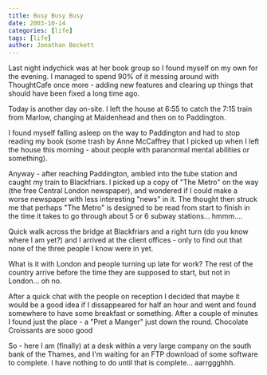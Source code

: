 ```yaml
---
title: Busy Busy Busy
date: 2003-10-14
categories: [life]
tags: [life]
author: Jonathan Beckett
---
```


Last night indychick was at her book group so I found myself on my own for the evening. I managed to spend 90% of it messing around with ThoughtCafe once more - adding new features and clearing up things that should have been fixed a long time ago.

Today is another day on-site. I left the house at 6:55 to catch the 7:15 train from Marlow, changing at Maidenhead and then on to Paddington.

I found myself falling asleep on the way to Paddington and had to stop reading my book (some trash by Anne McCaffrey that I picked up when I left the house this morning - about people with paranormal mental abilities or something).

Anyway - after reaching Paddington, ambled into the tube station and caught my train to Blackfriars. I picked up a copy of "The Metro" on the way (the free Central London newspaper), and wondered if I could make a worse newspaper with less interesting "news" in it. The thought then struck me that perhaps "The Metro" is designed to be read from start to finish in the time it takes to go through about 5 or 6 subway stations... hmmm....

Quick walk across the bridge at Blackfriars and a right turn (do you know where I am yet?) and I arrived at the client offices - only to find out that none of the three people I know were in yet.

What is it with London and people turning up late for work? The rest of the country arrive before the time they are supposed to start, but not in London... oh no.

After a quick chat with the people on reception I decided that maybe it would be a good idea if I dissappeared for half an hour and went and found somewhere to have some breakfast or something. After a couple of minutes I found just the place - a "Pret a Manger" just down the round. Chocolate Croissants are sooo good 

So - here I am (finally) at a desk within a very large company on the south bank of the Thames, and I'm waiting for an FTP download of some software to complete. I have nothing to do until that is complete... aarrggghhh.